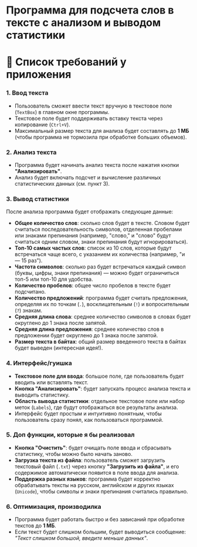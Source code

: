 # Программа для подсчета слов в тексте с анализом и выводом статистики

<div>
  <h1>📝 Список требований у приложения</h1>

  ### 1. Ввод текста
  - Пользователь сможет ввести текст вручную в текстовое поле (`TextBox`) в главном окне программы.  
  - Текстовое поле будет поддерживать вставку текста через копирование (`Ctrl+V`).  
  - Максимальный размер текста для анализа будет составлять до **1 МБ** (чтобы программа не тормозила при обработке больших объемов).

  ### 2. Анализ текста
  - Программа будет начинать анализ текста после нажатия кнопки **"Анализировать"**.  
  - Анализ будет включать подсчет и вычисление различных статистических данных (см. пункт 3).

  ### 3. Вывод статистики
  После анализа программа будет отображать следующие данные:  
  - **Общее количество слов**: сколько слов будет в тексте. Словом будет считаться последовательность символов, отделенная пробелами или знаками препинания (например, "слово," и "слово" будут считаться одним словом, знаки препинания будут игнорироваться).  
  - **Топ-10 самых частых слов**: список из 10 слов, которые будут встречаться чаще всего, с указанием их количества (например, "и — 15 раз").  
  - **Частота символов**: сколько раз будет встречаться каждый символ (буквы, цифры, знаки препинания) — можно будет ограничиться топ-5 или топ-10 для удобства.  
  - **Количество пробелов**: общее число пробелов в тексте будет подсчитано.  
  - **Количество предложений**: программа будет считать предложения, определяя их по точкам (`.`), восклицательным (`!`) и вопросительным (`?`) знакам.  
  - **Средняя длина слова**: среднее количество символов в словах будет округлено до 1 знака после запятой.  
  - **Средняя длина предложения**: среднее количество слов в предложении будет округлено до 1 знака после запятой.  
  - **Размер текста в байтах**: общий размер введенного текста в байтах будет выведен (интересная идея!).

  ### 4. Интерфейс/гуишка
  - **Текстовое поле для ввода**: большое поле, где пользователь будет вводить или вставлять текст.  
  - **Кнопка "Анализировать"**: будет запускать процесс анализа текста и выводить статистику.  
  - **Область вывода статистики**: отдельное текстовое поле или набор меток (`Labels`), где будут отображаться все результаты анализа.  
  - Интерфейс будет простым и интуитивно понятным, чтобы пользователь сразу понял, как пользоваться программой.

  ### 5. Доп функции, которые я бы реализовал
  - **Кнопка "Очистить"**: будет очищать поле ввода и сбрасывать статистику, чтобы можно было начать заново.  
  - **Загрузка текста из файла**: пользователь сможет загрузить текстовый файл (`.txt`) через кнопку **"Загрузить из файла"**, и его содержимое автоматически появится в поле ввода для анализа.  
  - **Поддержка разных языков**: программа будет корректно обрабатывать тексты на русском, английском и других языках (`Unicode`), чтобы символы и знаки препинания считались правильно.

  ### 6. Оптимизация, производилка
  - Программа будет работать быстро и без зависаний при обработке текстов до **1 МБ**.  
  - Если текст будет слишком большим, будет выводиться сообщение: *"Текст слишком большой, введите меньше данных"*.

</div>
